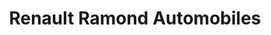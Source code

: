 ---
title: "Renault Ramond Automobiles"
url: /gesvres/renault-ramond-automobiles/
shop: réparation de voitures
---